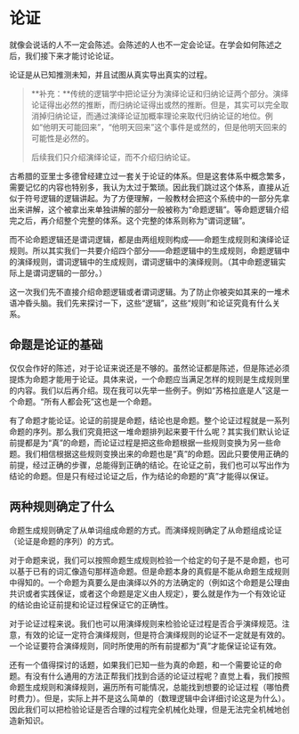 # 论证

就像会说话的人不一定会陈述。会陈述的人也不一定会论证。在学会如何陈述之后，我们接下来才能讨论论证。

论证是从已知推测未知，并且试图从真实导出真实的过程。

> **补充：**传统的逻辑学中把论证分为演绎论证和归纳论证两个部分。演绎论证得出必然的推断，而归纳论证得出或然的推断。但是，其实可以完全取消掉归纳论证，而通过演绎论证加概率理论来取代归纳论证的地位。例如“他明天可能回来”，“他明天回来”这个事件是或然的，但是他明天回来的可能性是必然的。
>
> 后续我们只介绍演绎论证，而不介绍归纳论证。

古希腊的亚里士多德曾经建立过一套关于论证的体系。但是这套体系中概念繁多，需要记忆的内容也特别多，我认为太过于繁琐。因此我们跳过这个体系，直接从近似于符号逻辑的逻辑讲起。为了方便理解，一般教材会把这个系统中的一部分先拿出来讲解，这个被拿出来单独讲解的部分一般被称为“命题逻辑”。等命题逻辑介绍完之后，再介绍整个完整的体系。这个完整的体系则称为“谓词逻辑”。

而不论命题逻辑还是谓词逻辑，都是由两组规则构成——命题生成规则和演绎论证规则。所以其实我们一共要介绍四个部分——命题逻辑中的生成规则，命题逻辑中的演绎规则，谓词逻辑中的生成规则，谓词逻辑中的演绎规则。（其中命题逻辑实际上是谓词逻辑的一部分。）

这一次我们先不直接介绍命题逻辑或者谓词逻辑。为了防止你被突如其来的一堆术语冲昏头脑。我们先来探讨一下，这些“逻辑”，这些“规则”和论证究竟有什么关系。

## 命题是论证的基础

仅仅会作好的陈述，对于论证来说还是不够的。虽然论证都是陈述，但是陈述必须提炼为命题才能用于论证。具体来说，一个命题应当满足怎样的规则是生成规则里的内容。我们以后再介绍。现在我可以先举一些例子。例如“苏格拉底是人”这是一个命题。“所有人都会死”这也是一个命题。

有了命题才能论证。论证的前提是命题，结论也是命题。整个论证过程就是一系列命题的序列。那么我们究竟把这一堆命题排列起来要干什么呢？其实我们默认论证前提都是为“真”的命题，而论证过程是把这些命题根据一些规则变换为另一些命题。我们相信根据这些规则变换出来的命题也是“真”的命题。因此只要使用正确的前提，经过正确的步骤，总能得到正确的结论。在论证之前，我们也可以写出作为结论的命题。但是只有经过论证之后，作为结论的命题的“真”才能得以保证。

## 两种规则确定了什么

命题生成规则确定了从单词组成命题的方式。而演绎规则确定了从命题组成论证（论证是命题的序列）的方式。

对于命题来说，我们可以按照命题生成规则检验一个给定的句子是不是命题，也可以基于已有的词汇像造句那样造命题。但是命题本身的真假是不能从命题生成规则中得知的。一个命题为真要么是由演绎以外的方法确定的（例如这个命题是公理由共识或者实践保证，或者这个命题是定义由人规定），要么就是作为一个有效论证的结论由论证前提和论证过程保证它的正确性。

对于论证过程来说。我们也可以用演绎规则来检验论证过程是否合乎演绎规范。注意，有效的论证一定符合演绎规则，但是符合演绎规则的论证不一定就是有效的。一个论证要符合演绎规则，同时所使用的所有前提都为“真”才能保证论证有效。

还有一个值得探讨的话题，如果我们已知一些为真的命题，和一个需要论证的命题。有没有什么通用的方法正帮我们找到合适的论证过程呢？直觉上看，我们按照命题生成规则和演绎规则，遍历所有可能情况，总能找到想要的论证过程（哪怕费时费力）。但是，实际上并不是这么简单的（数理逻辑中会详细讨论这是为什么）。因此我们可以把检验论证是否合理的过程完全机械化处理，但是无法完全机械地创造新知识。


